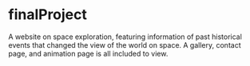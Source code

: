 # finalProject

A website on space exploration, featuring information of past historical events that changed the view of the world on space. A gallery, contact page, and animation page is all included to view.
